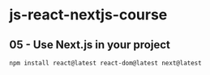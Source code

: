 # js-react-nextjs-course

## 05 - Use Next.js in your project

```bash
npm install react@latest react-dom@latest next@latest
```